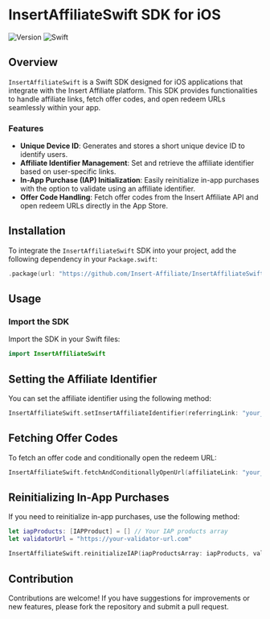 # InsertAffiliateSwift SDK for iOS

![Version](https://img.shields.io/badge/version-1.0.0-brightgreen) ![Swift](https://img.shields.io/badge/Swift-5.0%2B-orange)

## Overview

`InsertAffiliateSwift` is a Swift SDK designed for iOS applications that integrate with the Insert Affiliate platform. This SDK provides functionalities to handle affiliate links, fetch offer codes, and open redeem URLs seamlessly within your app.

### Features

- **Unique Device ID**: Generates and stores a short unique device ID to identify users.
- **Affiliate Identifier Management**: Set and retrieve the affiliate identifier based on user-specific links.
- **In-App Purchase (IAP) Initialization**: Easily reinitialize in-app purchases with the option to validate using an affiliate identifier.
- **Offer Code Handling**: Fetch offer codes from the Insert Affiliate API and open redeem URLs directly in the App Store.

## Installation

To integrate the `InsertAffiliateSwift` SDK into your project, add the following dependency in your `Package.swift`:

```swift
.package(url: "https://github.com/Insert-Affiliate/InsertAffiliateSwiftSDK.git", from: "1.0.0")
```

## Usage
### Import the SDK
Import the SDK in your Swift files:

```swift
import InsertAffiliateSwift
```

## Setting the Affiliate Identifier
You can set the affiliate identifier using the following method:

```swift
InsertAffiliateSwift.setInsertAffiliateIdentifier(referringLink: "your_affiliate_link")
```

## Fetching Offer Codes
To fetch an offer code and conditionally open the redeem URL:

```swift
InsertAffiliateSwift.fetchAndConditionallyOpenUrl(affiliateLink: "your_affiliate_link", offerCodeUrlId: "your_offer_code_url_id")
```

## Reinitializing In-App Purchases
If you need to reinitialize in-app purchases, use the following method:

```swift
let iapProducts: [IAPProduct] = [] // Your IAP products array
let validatorUrl = "https://your-validator-url.com"

InsertAffiliateSwift.reinitializeIAP(iapProductsArray: iapProducts, validatorUrlString: validatorUrl)
```

## Contribution
Contributions are welcome! If you have suggestions for improvements or new features, please fork the repository and submit a pull request.
